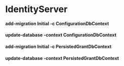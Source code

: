 # IdentityServer

#### add-migration Initial -c ConfigurationDbContext
#### update-database -context ConfigurationDbContext
#### add-migration Initial -c PersistedGrantDbContext
#### update-database -context PersistedGrantDbContext
